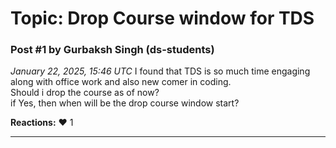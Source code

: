 # Topic: Drop Course window for TDS

### Post #1 by **Gurbaksh Singh** (ds-students)
*January 22, 2025, 15:46 UTC*
I found that TDS is so much time engaging along with office work and also new comer in coding.  
Should i drop the course as of now?  
if Yes, then when will be the drop course window start?

**Reactions:** ❤️ 1

---
